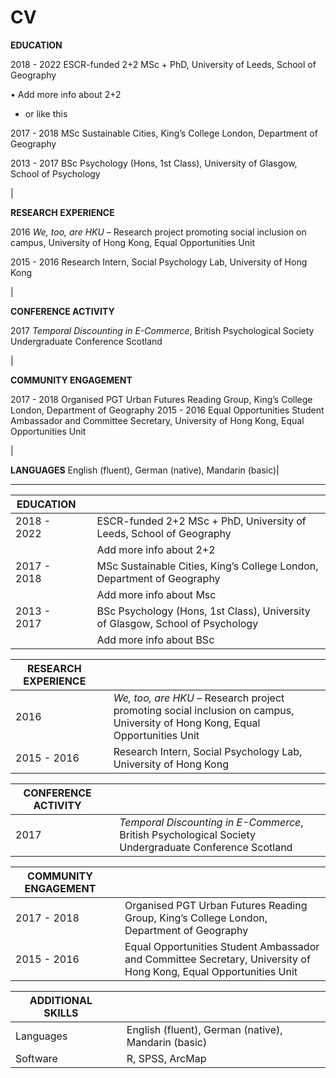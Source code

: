 # CV

**EDUCATION**

2018 - 2022  ESCR-funded 2+2 MSc + PhD, University of Leeds, School of Geography

•	 Add more info about 2+2
- or like this

2017 - 2018   MSc Sustainable Cities, King’s College London, Department of Geography


2013 - 2017   BSc Psychology (Hons, 1st Class), University of Glasgow, School of Psychology

|

**RESEARCH EXPERIENCE**

2016          *We, too, are HKU* – Research project promoting social inclusion on campus, University of Hong Kong, Equal Opportunities Unit

2015 - 2016   Research Intern, Social Psychology Lab, University of Hong Kong

|

**CONFERENCE ACTIVITY**

2017          *Temporal Discounting in E-Commerce*, British Psychological Society Undergraduate Conference Scotland

|

**COMMUNITY ENGAGEMENT**

2017 - 2018   Organised PGT Urban Futures Reading Group, King’s College London, Department of Geography
2015 - 2016   Equal Opportunities Student Ambassador and Committee Secretary, University of Hong Kong, Equal Opportunities Unit

|

**LANGUAGES**
English (fluent), German (native), Mandarin (basic)|





----- 

| EDUCATION |||
| - | - | - |
|2018 - 2022|| ESCR-funded 2+2 MSc + PhD, University of Leeds, School of Geography|
|||Add more info about 2+2|
|2017 - 2018|| MSc Sustainable Cities, King’s College London, Department of Geography|
|||Add more info about Msc|
|2013 - 2017|| BSc Psychology (Hons, 1st Class), University of Glasgow, School of Psychology|
|||Add more info about BSc|


|RESEARCH EXPERIENCE|||
|-|-|-|
|2016||*We, too, are HKU* – Research project promoting social inclusion on campus, University of Hong Kong, Equal Opportunities Unit|
|2015 - 2016||Research Intern, Social Psychology Lab, University of Hong Kong|


|CONFERENCE ACTIVITY|||
|-|-|-|
|2017||*Temporal Discounting in E-Commerce*, British Psychological Society Undergraduate Conference Scotland|


|COMMUNITY ENGAGEMENT|||
|-|-|-|
|2017 - 2018||Organised PGT Urban Futures Reading Group, King’s College London, Department of Geography|
|2015 - 2016||Equal Opportunities Student Ambassador and Committee Secretary, University of Hong Kong, Equal Opportunities Unit|


|ADDITIONAL SKILLS|||
|-|-|-|
|Languages||English (fluent), German (native), Mandarin (basic)|
|Software||R, SPSS, ArcMap|

